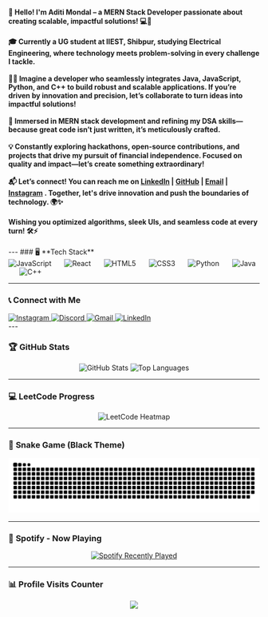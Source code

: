 <h4 align="left">🌟 Hello! I'm <strong>Aditi Mondal</strong> – a MERN Stack Developer passionate about creating scalable, impactful solutions! 💻🚀<br><br>
🎓 Currently a UG student at IIEST, Shibpur, studying Electrical Engineering, where technology meets problem-solving in every challenge I tackle.<br><br>
👩‍💻 Imagine a developer who seamlessly integrates Java, JavaScript, Python, and C++ to build robust and scalable applications. If you’re driven by innovation and precision, let’s collaborate to turn ideas into impactful solutions!<br><br>
🌱 Immersed in MERN stack development and refining my DSA skills—because great code isn’t just written, it’s meticulously crafted.<br><br>
💡 Constantly exploring hackathons, open-source contributions, and projects that drive my pursuit of financial independence. Focused on quality and impact—let’s create something extraordinary!<br><br>
📬 Let’s connect! You can reach me on <strong>
  <a href="https://www.linkedin.com/in/aditi-mondal-285b631b1/">LinkedIn</a> | 
  <a href="https://github.com/AditiMondal25">GitHub</a> | 
  <a href="mailto:aditiofficial.mondal@gmail.com">Email</a> | 
  <a href="https://www.instagram.com/__aaaditi__/">Instagram</a>
</strong>. Together, let's drive innovation and push the boundaries of technology. 🌍✨<br><br>
Wishing you optimized algorithms, sleek UIs, and seamless code at every turn! 🛠️⚡</h4>
---
### 🖥️ **Tech Stack**
<div align="left">
  <img src="https://cdn.jsdelivr.net/gh/devicons/devicon/icons/javascript/javascript-original.svg" height="33" alt="JavaScript" />
  <img width="18" />
  <img src="https://cdn.jsdelivr.net/gh/devicons/devicon/icons/react/react-original.svg" height="33" alt="React" />
  <img width="18" />
  <img src="https://cdn.jsdelivr.net/gh/devicons/devicon/icons/html5/html5-original.svg" height="33" alt="HTML5" />
  <img width="18" />
  <img src="https://cdn.jsdelivr.net/gh/devicons/devicon/icons/css3/css3-original.svg" height="33" alt="CSS3" />
  <img width="18" />
  <img src="https://cdn.jsdelivr.net/gh/devicons/devicon/icons/python/python-original.svg" height="33" alt="Python" />
  <img width="18" />
  <img src="https://cdn.jsdelivr.net/gh/devicons/devicon/icons/java/java-original.svg" height="33" alt="Java" />
  <img width="18" />
  <img src="https://cdn.jsdelivr.net/gh/devicons/devicon/icons/cplusplus/cplusplus-original.svg" height="33" alt="C++" />
</div>

---

### 📞 **Connect with Me**
<div align="left">
  <a href="https://www.instagram.com/__aaaditi__/">
    <img src="https://img.shields.io/static/v1?message=Instagram&logo=instagram&label=&color=E4405F&logoColor=white&labelColor=&style=flat" height="35" alt="Instagram" />
  </a>
  <a href="https://discord.com/users/aditimondal25">
    <img src="https://img.shields.io/static/v1?message=Discord&logo=discord&label=&color=7289DA&logoColor=white&labelColor=&style=flat" height="35" alt="Discord" />
  </a>
  <a href="mailto:aditiofficial.mondal@gmail.com">
    <img src="https://img.shields.io/static/v1?message=Gmail&logo=gmail&label=&color=D14836&logoColor=white&labelColor=&style=flat" height="35" alt="Gmail" />
  </a>
  <a href="https://www.linkedin.com/in/aditi-mondal-285b631b1/">
    <img src="https://img.shields.io/static/v1?message=LinkedIn&logo=linkedin&label=&color=0077B5&logoColor=white&labelColor=&style=flat" height="35" alt="LinkedIn" />
  </a>
</div>
---

### 🏆 **GitHub Stats**
<div align="center">
  <img src="https://github-readme-stats.vercel.app/api?username=AditiMondal25&hide_title=false&hide_rank=true&show_icons=true&include_all_commits=true&count_private=true&disable_animations=false&theme=dracula&locale=en&hide_border=true" height="150" alt="GitHub Stats" />
  <img src="https://github-readme-stats.vercel.app/api/top-langs?username=AditiMondal25&locale=en&hide_title=false&layout=compact&card_width=320&langs_count=5&theme=dracula&hide_border=true" height="150" alt="Top Languages" />
</div>

---

### 💻 **LeetCode Progress**
<div align="center">
  <img src="https://leetcard.jacoblin.cool/Aditi25Mondal?theme=dark&border=0&radius=20&ext=heatmap" alt="LeetCode Heatmap">
</div>

---

### 🐍 **Snake Game (Black Theme)**
<img src="https://raw.githubusercontent.com/Platane/snk/output/github-contribution-grid-snake.svg?palette=black&grid=true&color=000000" alt="Snake animation" />

---

### 🎵 **Spotify - Now Playing**
<div align="center">
  <a href="https://open.spotify.com/user/q92844u0do3utmdk3081rz1m0">
    <img src="https://spotify-recently-played-readme.vercel.app/api?user=q92844u0do3utmdk3081rz1m0&count=5&unique=true" alt="Spotify Recently Played" />
  </a>
</div>

---

### 📊 **Profile Visits Counter**
<div align="center">
  <img src="https://profile-counter.glitch.me/AditiMondal25/count.svg?"  />
</div>
